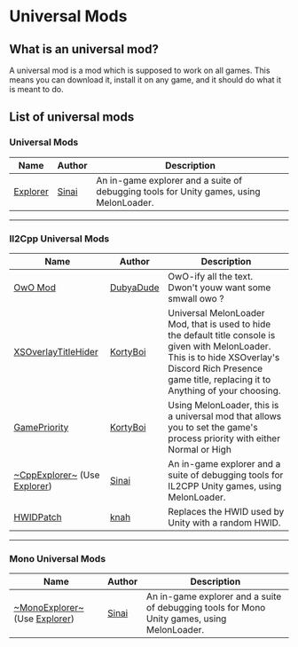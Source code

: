 # Universal Mods

## What is an universal mod?

A universal mod is a mod which is supposed to work on all games. This means you can download it, install it on any game, and it should do what it is meant to do.

## List of universal mods

### Universal Mods

| Name                                                       | Author                                | Description                                                                            |
| ---------------------------------------------------------- | ------------------------------------- | -------------------------------------------------------------------------------------- |
| [Explorer](https://github.com/sinai-dev/Explorer/releases) | [Sinai](https://github.com/sinai-dev) | An in-game explorer and a suite of debugging tools for Unity games, using MelonLoader. |  |  |

<hr>

### Il2Cpp Universal Mods

| Name                                                                                                 | Author                                    | Description                 
| ---------------------------------------------------------------------------------------------------- | ----------------------------------------- | ------------------------------------------------------------------------------------------------------------------------------------------------------------------------------------------------------------- 
| [OwO Mod](https://github.com/DubyaDude/OwO-Mod/releases)                                             | [DubyaDude](https://github.com/DubyaDude) | OwO-ify all the text. Dwon't youw want some smwall owo ?
| [XSOverlayTitleHider](https://github.com/KortyBoi/XSOverlayTitleHider/releases)                      | [KortyBoi](https://github.com/KortyBoi)   | Universal MelonLoader Mod, that is used to hide the default title console is given with MelonLoader. This is to hide XSOverlay's Discord Rich Presence game title, replacing it to Anything of your choosing.
| [GamePriority](https://github.com/KortyBoi/GamePriority/releases)                                    | [KortyBoi](https://github.com/KortyBoi)   | Using MelonLoader, this is a universal mod that allows you to set the game's process priority with either Normal or High
| [~CppExplorer~](https://github.com/sinai-dev/CppExplorer/releases) (Use [Explorer](#universal-mods)) | [Sinai](https://github.com/sinai-dev)     | An in-game explorer and a suite of debugging tools for IL2CPP Unity games, using MelonLoader.                                                                                                               
| [HWIDPatch](https://github.com/knah/VRCMods/releases/tag/hwid-1.0) | [knah](https://github.com/knah) | Replaces the HWID used by Unity with a random HWID.
<hr>

### Mono Universal Mods

| Name                                                                                                   | Author                                | Description                                                                                 |
| ------------------------------------------------------------------------------------------------------ | ------------------------------------- | ------------------------------------------------------------------------------------------- |
| [~MonoExplorer~](https://github.com/sinai-dev/MonoExplorer/releases) (Use [Explorer](#universal-mods)) | [Sinai](https://github.com/sinai-dev) | An in-game explorer and a suite of debugging tools for Mono Unity games, using MelonLoader.
